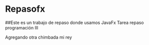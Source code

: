 # Repasofx

##Este es un trabajo de repaso donde usamos JavaFx
Tarea repaso programación III


Agregando otra chimbada mi rey